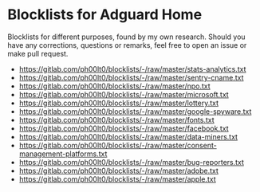 # Blocklists for Adguard Home

Blocklists for different purposes, found by my own research.
Should you have any corrections, questions or remarks, feel free to open an issue or make pull request. 

- https://gitlab.com/ph00lt0/blocklists/-/raw/master/stats-analytics.txt
- https://gitlab.com/ph00lt0/blocklists/-/raw/master/sentry-cname.txt
- https://gitlab.com/ph00lt0/blocklists/-/raw/master/npo.txt
- https://gitlab.com/ph00lt0/blocklists/-/raw/master/microsoft.txt
- https://gitlab.com/ph00lt0/blocklists/-/raw/master/lottery.txt
- https://gitlab.com/ph00lt0/blocklists/-/raw/master/google-spyware.txt
- https://gitlab.com/ph00lt0/blocklists/-/raw/master/fonts.txt
- https://gitlab.com/ph00lt0/blocklists/-/raw/master/facebook.txt
- https://gitlab.com/ph00lt0/blocklists/-/raw/master/data-miners.txt
- https://gitlab.com/ph00lt0/blocklists/-/raw/master/consent-management-platforms.txt
- https://gitlab.com/ph00lt0/blocklists/-/raw/master/bug-reporters.txt
- https://gitlab.com/ph00lt0/blocklists/-/raw/master/adobe.txt
- https://gitlab.com/ph00lt0/blocklists/-/raw/master/apple.txt
